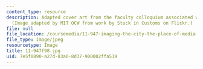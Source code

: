 ```yaml
---
content_type: resource
description: Adapted cover art from the faculty colloquium associated with the class.
  (Image adapted by MIT OCW from work by Stuck in Customs on Flickr.)
file: null
file_location: /coursemedia/11-947-imaging-the-city-the-place-of-media-in-city-design-and-development-fall-1998/7e5f0890a27d83a08d37900002ffa519_11-947f98.jpg
file_type: image/jpeg
resourcetype: Image
title: 11-947f98.jpg
uid: 7e5f0890-a27d-83a0-8d37-900002ffa519
---
```

